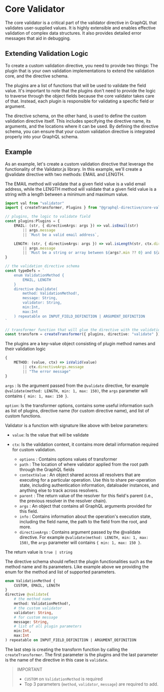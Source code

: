 # Core Validator

The core validator is a critical part of the validator directive in GraphQL that validates user-supplied values. It is highly extensible and enables effective validation of complex data structures. It also provides detailed error messages that aid in debugging.

## Extending Validation Logic
To create a custom validation directive, you need to provide two things: The plugin that is your own validation implementations to extend the validation core, and the directive schema. 

The plugins are a list of functions that will be used to validate the field value. It's important to note that the plugins don't need to provide the logic to traverse through the object fields because the core validator takes care of that. Instead, each plugin is responsible for validating a specific field or argument.

The directive schema, on the other hand, is used to define the custom validation directive itself. This includes specifying the directive name, its arguments, and the locations where it can be used. By defining the directive schema, you can ensure that your custom validation directive is integrated properly into your GraphQL schema.

## Example 
As an example, let's create a custom validation directive that leverage the functionality of the Validator.js library. In this example, we'll create a @validate directive with two methods: EMAIL and LENGTH. 

The EMAIL method will validate that a given field value is a valid email address, while the LENGTH method will validate that a given field value is a string with a length between a minimum and maximum value.

```typescript
import val from "validator"
import { createTransformer, Plugins } from "@graphql-directive/core-validator"

// plugins, the logic to validate field
const plugins:Plugins = {
    EMAIL: (str, { directiveArgs: args }) => val.isEmail(str)
        || args.message
        || `Must be a valid email address`,

    LENGTH: (str, { directiveArgs: args }) => val.isLength(str, ctx.directiveArgs)
        || args.message
        || `Must be a string or array between ${args?.min ?? 0} and ${args?.max}`,
} 

// the validation directive schema
const typeDefs = `
    enum ValidationMethod {
        EMAIL, LENGTH
    }
    directive @validate(
        method: ValidationMethod!, 
        message: String,
        validator: String,
        min:Int,
        max:Int
    ) repeatable on INPUT_FIELD_DEFINITION | ARGUMENT_DEFINITION
`

// transformer function that will glue the directive with the validation logic
const transform = createTransformer({ plugins, directive: "validate" })
```

The plugins are a key-value object consisting of plugin method names and their validation logic

```typescript
{
    METHOD: (value, ctx) => isValid(value) 
        || ctx.directiveArgs.message 
        || "The error message"
}
```


`args` : Is the argument passed from the `@validate` directive, for example `@validate(method: LENGTH, min: 1, max: 150)`, the `args` parameter will contains `{ min: 1, max: 150 }`. 

`option`: Is the transformer options, contains some useful information such as list of plugins, directive name (for custom directive name), and list of custom functions. 

Validator is a function with signature like above with below parameters:

* `value`: Is the value that will be validate

* `ctx`: Is the validation context, it contains more detail information required for custom validation.
    * `options` : Contains options values of transformer
    * `path` : The location of where validator applied from the root path through the GraphQL fields
    * `contextValue` : An object shared across all resolvers that are executing for a particular operation. Use this to share per-operation state, including authentication information, dataloader instances, and anything else to track across resolvers.
    * `parent` : The return value of the resolver for this field's parent (i.e., the previous resolver in the resolver chain). 
    * `args` : An object that contains all GraphQL arguments provided for this field.
    * `info` : Contains information about the operation's execution state, including the field name, the path to the field from the root, and more.
    * `directiveArgs` : Contains argument passed by the @validate directive. For example `@validate(method: LENGTH, min: 1, max: 150)`, the `args` parameter will contains `{ min: 1, max: 150 }`.  


The return value is `true | string`


The directive schema should reflect the plugin functionalities such as the method name and its parameters. Like example above we providing the enum for the method and list of supported parameters. 

```graphql
enum ValidationMethod {
    CUSTOM, EMAIL, LENGTH
}
directive @validate(
    # the method name
    method: ValidationMethod!, 
    # the custom validator
    validator: String,
    # for custom message
    message: String,
    # list of all plugin parameters
    min:Int,
    max:Int
) repeatable on INPUT_FIELD_DEFINITION | ARGUMENT_DEFINITION
```

The last step is creating the transform function by calling the `createTransformer`. The first parameter is the plugins and the last parameter is the name of the directive in this case is `validate`.  

> IMPORTANT
>
> * `CUSTOM` on `ValidationMethod` is required
> * Top 3 parameters (`method`, `validator`, `message`) are required to add.